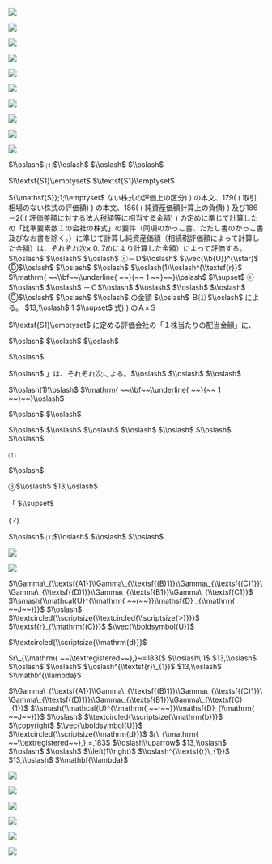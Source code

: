 ![](https://www.nta.go.jp/tmp/97816dd8-37b3-49ee-a067-fde3ca4d40a7/images/7fc1d7875685e01caa3b9f2103944dcf552ce2c03a55cdf040be0964587e1204.jpg)

![](https://www.nta.go.jp/tmp/97816dd8-37b3-49ee-a067-fde3ca4d40a7/images/b19cfa29be1b76375eb59463c1ac42249800b7c1c102edbc492b81059767d92a.jpg)

![](https://www.nta.go.jp/tmp/97816dd8-37b3-49ee-a067-fde3ca4d40a7/images/6b52b706cf32fdb2f0f3ef641a4e90df32735d6c9e3e4265b3290697600811ac.jpg)

![](https://www.nta.go.jp/tmp/97816dd8-37b3-49ee-a067-fde3ca4d40a7/images/61c072bad6ae58339cf975e71c0094d524ee4b6f597165db268ea5d312f77307.jpg)

![](https://www.nta.go.jp/tmp/97816dd8-37b3-49ee-a067-fde3ca4d40a7/images/448e0cfe66bbd7686f8d23e31f20ecdbf7d603f80e6c2be53e9a327263a8af15.jpg)

![](https://www.nta.go.jp/tmp/97816dd8-37b3-49ee-a067-fde3ca4d40a7/images/c092d223d8bc578a5f09e544a3b65ca52e97e1eb2878954a7e1f25f2e614ac9e.jpg)

![](https://www.nta.go.jp/tmp/97816dd8-37b3-49ee-a067-fde3ca4d40a7/images/7411493c23e9620ae18912361b144cbcb9d25d53b160d0328debd265c6a84348.jpg)

![](https://www.nta.go.jp/tmp/97816dd8-37b3-49ee-a067-fde3ca4d40a7/images/0fa9ee8ba20a73228b5fa59e32f56696f19701a6e87d00f84e48d9ca4674c30c.jpg)

![](https://www.nta.go.jp/tmp/97816dd8-37b3-49ee-a067-fde3ca4d40a7/images/d1f64d7cac57c8205ceeb1b9ffbe52d1dcbf2ec3f4ca375b80c2a508dad7749c.jpg)

![](https://www.nta.go.jp/tmp/97816dd8-37b3-49ee-a067-fde3ca4d40a7/images/6c0aeac21baf4a08662c8309bc486827b9cf2cf2a5b8f26b0b34b30323fb428d.jpg)

$\\oslash$ ⑴$\\oslash$ $\\oslash$ $\\oslash$

$\\textsf{S1}\\emptyset$ $\\textsf{S1}\\emptyset$

${\\mathsf{S}};1;\\emptyset$ ない株式の評価上の区分) ) の本文、179( ( 取引相場のない株式の評価額) ) の本文、186( ( 純資産価額計算上の負債) ) 及び186－2( ( 評価差額に対する法人税額等に相当する金額) ) の定めに準じて計算したの「比準要素数１の会社の株式」の要件（同項のかっこ書、ただし書のかっこ書及びなお書を除く。）に準じて計算し純資産価額（相続税評価額によって計算した金額）は、それぞれ次× 0. 7めにより計算した金額）によって評価する。$\\oslash$ $\\oslash$ $\\oslash$ ⓓ－Ｄ$\\oslash$ $\\vec{\\b{U}}^{\\star}$ Ⓓ$\\oslash$ $\\oslash$ $\\oslash$ $\\oslash(1)\\oslash^{\\textsf{r}}$ $\\mathrm{ ~~\\bf~~\\underline{ ~~}{~~ 1 ~~}~~}\\oslash$ $\\supset$ ⓒ $\\oslash$ $\\oslash$ －Ｃ$\\oslash$ $\\oslash$ $\\oslash$ $\\oslash$ Ⓒ$\\oslash$ $\\oslash$ $\\oslash$ の金額 $\\oslash$ Ｂ⑴ $\\oslash$ による。 $13,\\oslash$ 1 $\\supset$ 式) ) のＡ×Ｓ

$\\textsf{S1}\\emptyset$ に定める評価会社の「１株当たりの配当金額」に、

$\\oslash$ $\\oslash$ $\\oslash$

$\\oslash$

$\\oslash$ 」は、それぞれ次による。$\\oslash$ $\\oslash$ $\\oslash$

$\\oslash(1)\\oslash$ $\\mathrm{ ~~\\bf~~\\underline{ ~~}{~~ 1 ~~}~~}\\oslash$

$\\oslash$ $\\oslash$

$\\oslash$ $\\oslash$ $\\oslash$ $\\oslash$ $\\oslash$ $\\oslash$ $\\oslash$

⑴

$\\oslash$

ⓓ$\\oslash$ $13,\\oslash$

「 $\\supset$

( ｲ)

$\\oslash$ ⑴$\\oslash$ $\\oslash$ $\\oslash$

![](https://www.nta.go.jp/tmp/97816dd8-37b3-49ee-a067-fde3ca4d40a7/images/989224938fae8a896aefd4838fa4ca924510c410aec5708c8612bb13a1e9f673.jpg)

![](https://www.nta.go.jp/tmp/97816dd8-37b3-49ee-a067-fde3ca4d40a7/images/40317dd8a8dd8ab7c73d10995a9d100c30cdecb7c8b52ec91e2358e4fddab2c0.jpg)

$\\Gamma\_{\\textsf{A1}}\\Gamma\_{\\textsf{(B)1}}\\Gamma\_{\\textsf{(C)1}}\\Gamma\_{\\textsf{(D)1}}\\Gamma\_{\\textsf{B1}}\\Gamma\_{\\textsf{C1}}$ $\\smash{\\mathcal{U}^{\\mathrm{ ~~r~~}}\\mathsf{D} _{\\mathrm{ ~~J~~}}}$ $\\oslash$ $\\textcircled{\\scriptsize{\\textcircled{\\scriptsize{>}}}}$ $\\textsf{r}_{\\mathrm{(C)}}$ $\\vec{\\boldsymbol{U}}$

$\\textcircled{\\scriptsize{\\mathrm{d}}}$

$r\_{\\mathrm{ ~~\\textregistered~~},}~=183($ $\\oslash\ 1$ $13,\\oslash$ $\\oslash$ $\\oslash$ $\\oslash^{\\textsf{r}\_{1}}$ $13,\\oslash$ $\\mathbf{\\lambda}$

$\\Gamma\_{\\textsf{A1}}\\Gamma\_{\\textsf{(B)1}}\\Gamma\_{\\textsf{(C)1}}\\Gamma\_{\\textsf{(D)1}}\\Gamma\_{\\textsf{B1}}\\Gamma\_{\\textsf{C} _{1}}$ $\\smash{\\mathcal{U}^{\\mathrm{ ~~r~~}}\\mathsf{D}_{\\mathrm{ ~~J~~}}}$ $\\oslash$ $\\textcircled{\\scriptsize{\\mathrm{b}}}$ $\\copyright$ $\\vec{\\boldsymbol{U}}$ $\\textcircled{\\scriptsize{\\mathrm{d}}}$ $r\_{\\mathrm{ ~~\\textregistered~~},},=,183$ $\\oslash\\uparrow$ $13,\\oslash$ $\\oslash$ $\\oslash$ $\\left(1\\right)$ $\\oslash^{\\textsf{r}\_{1}}$ $13,\\oslash$ $\\mathbf{\\lambda}$

![](https://www.nta.go.jp/tmp/97816dd8-37b3-49ee-a067-fde3ca4d40a7/images/f76c23460a8df3b8c210b0d82a339e1970850ab8f2a198f009458e5905448d9c.jpg)

![](https://www.nta.go.jp/tmp/97816dd8-37b3-49ee-a067-fde3ca4d40a7/images/629c4340a15ecf97c01354d20d09e4b4ee6aafd5f006fc6115d741d5e3c3f8fe.jpg)

![](https://www.nta.go.jp/tmp/97816dd8-37b3-49ee-a067-fde3ca4d40a7/images/0f937fd782cefef0c731bba6d19ccebc22441f541883ebc1179b3ffbe350dc9f.jpg)

![](https://www.nta.go.jp/tmp/97816dd8-37b3-49ee-a067-fde3ca4d40a7/images/356a232485ddcbb90794c6630c469ae98d4bc582af3c46777f6ade70737d15e8.jpg)

![](https://www.nta.go.jp/tmp/97816dd8-37b3-49ee-a067-fde3ca4d40a7/images/658a6ce5b9f3de788c3c98fc7270ea4869d6657d48f40ba764e393cf959a43e9.jpg)

![](https://www.nta.go.jp/tmp/97816dd8-37b3-49ee-a067-fde3ca4d40a7/images/0ec387e5c1521a73f2f1ec551af0dbda4ff89575934ea8232a5523d881dd3447.jpg)